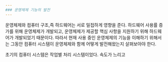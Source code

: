 ```yaml
---
### 운영체제 기능의 발전
---
```

운영체제와 컴퓨터 구조,즉 하드웨어는 서로 밀접하게 영향을 준다. 하드웨어 사용률 증가를 위해 운영체제가 개발되고, 운영체제가 제공할 핵심 사항을 지원하기 위해 하드웨어가 개발되었기 때문이다. 따라서 현재 사용 중인 운영체제의 기능을 이해하기 위해서는 그동안 컴퓨터 시스템이 운영체제와 함께 어떻게 발전해왔는지 살펴보아야 한다.

초기의 컴퓨터 시스템은 작업별 처리 시스템이었다. 속도가 느리고 
